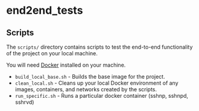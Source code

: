 # end2end_tests

<!-- TODO -->

## Scripts

The `scripts/` directory contains scripts to test the end-to-end functionality of the project on your local machine.

You will need [Docker](https://www.docker.com/) installed on your machine.

- `build_local_base.sh` - Builds the base image for the project.
- `clean_local.sh` - Cleans up your local Docker environment of any images, containers, and networks created by the scripts.
- `run_specific.sh` - Runs a particular docker container (sshnp, sshnpd, sshrvd)